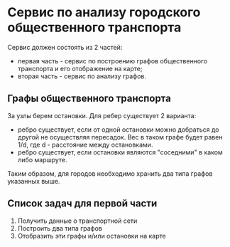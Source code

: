 # Сервис по анализу городского общественного транспорта

Сервис должен состоять из 2 частей:

- первая часть - сервис по построению графов общественного транспорта и его отображение на карте;
- вторая часть - сервис по анализу графов.

## Графы общественного транспорта

За узлы берем остановки. Для ребер существует 2 варианта:

- ребро существует, если от одной остановки можно добраться до другой не осуществляя пересадок. Вес в таком графе будет равен 1/d, где d - расстояние между остановками.
- ребро существует, если остановки являются "соседними" в каком либо маршруте.

Таким образом, для городов необходимо хранить два типа графов указанных выше.

## Список задач для первой части

1. Получить данные о транспортной сети
2. Построить два типа графов
3. Отобразить эти графы и/или остановки на карте
